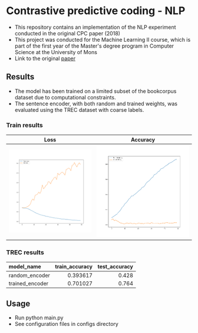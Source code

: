 # Contrastive predictive coding - NLP
- This repository contains an implementation of the NLP experiment conducted in the original CPC paper (2018)
- This project was conducted for the Machine Learning II course, which is part of the first year of the Master's degree program in Computer Science at the University of Mons
- Link to the original [paper](https://arxiv.org/abs/1807.03748)

## Results
- The model has been trained on a limited subset of the bookcorpus dataset due to computational constraints.
- The sentence encoder, with both random and trained weights, was evaluated using the TREC dataset with coarse labels.

### Train results
Loss          |  Accuracy
:------------:|:---------:
![Loss](outputs/loss.png) | ![Accuracy](outputs/accuracy.png)

###  TREC results
| model_name | train_accuracy | test_accuracy |
|:----------------|-----------------:|----------------:|
| random_encoder | 0.393617 | 0.428 |
| trained_encoder | 0.701027 | 0.764 |


## Usage
- Run python main.py
- See configuration files in configs directory
